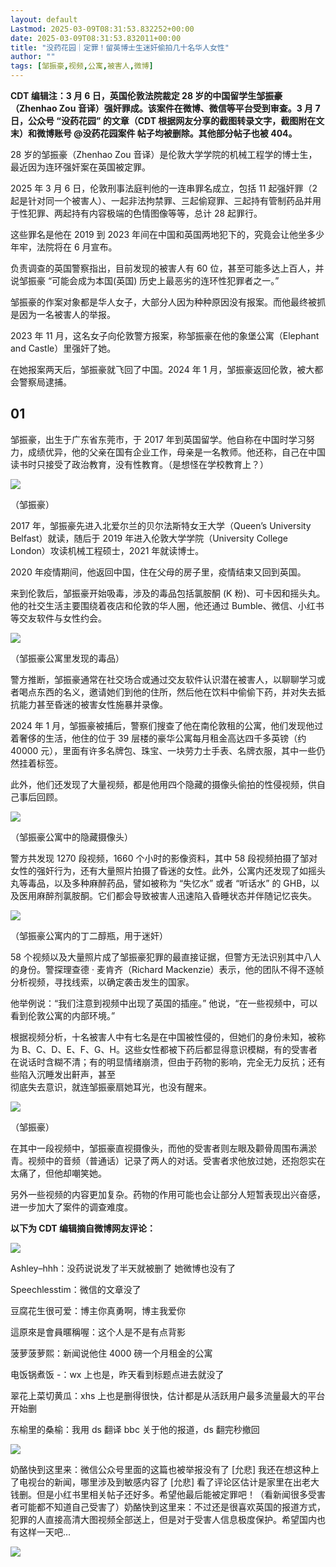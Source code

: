 ```yaml
---
layout: default
Lastmod: 2025-03-09T08:31:53.832252+00:00
date: 2025-03-09T08:31:53.832011+00:00
title: "没药花园｜定罪！留英博士生迷奸偷拍几十名华人女性"
author: ""
tags: [邹振豪,视频,公寓,被害人,微博]
---
```


**CDT 编辑注：3 月 6 日，英国伦敦法院裁定 28 岁的中国留学生邹振豪（Zhenhao Zou 音译）强奸罪成。该案件在微博、微信等平台受到审查。3 月 7 日，公众号 “没药花园” 的文章（CDT 根据网友分享的截图转录文字，截图附在文末）和微博账号 @没药花园案件 帖子均被删除。其他部分帖子也被 404。**

28 岁的邹振豪（Zhenhao Zou 音译）是伦敦大学学院的机械工程学的博士生，最近因为连环强奸案在英国被定罪。

2025 年 3 月 6 日，伦敦刑事法庭判他的一连串罪名成立，包括 11 起强奸罪（2 起是针对同一个被害人）、一起非法拘禁罪、三起偷窥罪、三起持有管制药品并用于性犯罪、两起持有内容极端的色情图像等等，总计 28 起罪行。

这些罪名是他在 2019 到 2023 年间在中国和英国两地犯下的，究竟会让他坐多少年牢，法院将在 6 月宣布。

负责调查的英国警察指出，目前发现的被害人有 60 位，甚至可能多达上百人，并说邹振豪 “可能会成为本国(英国) 历史上最恶劣的连环性犯罪者之一。”

邹振豪的作案对象都是华人女子，大部分人因为种种原因没有报案。而他最终被抓是因为一名被害人的举报。

2023 年 11 月，这名女子向伦敦警方报案，称邹振豪在他的象堡公寓（Elephant and Castle）里强奸了她。

在她报案两天后，邹振豪就飞回了中国。2024 年 1 月，邹振豪返回伦敦，被大都会警察局逮捕。

01
--

邹振豪，出生于广东省东莞市，于 2017 年到英国留学。他自称在中国时学习努力，成绩优异，他的父亲在国有企业工作，母亲是一名教师。他还称，自己在中国读书时只接受了政治教育，没有性教育。（是想怪在学校教育上？）

![](https://images.weserv.nl/?url=https%3A//chinadigitaltimes.net/chinese/files/2025/03/Screenshot-2025-03-08-at-2.50.14%25E2%2580%25AFPM.png)

（邹振豪）

2017 年，邹振豪先进入北爱尔兰的贝尔法斯特女王大学（Queen’s University Belfast）就读，随后于 2019 年进入伦敦大学学院（University College London）攻读机械工程硕士，2021 年就读博士。

2020 年疫情期间，他返回中国，住在父母的房子里，疫情结束又回到英国。

来到伦敦后，邹振豪开始吸毒，涉及的毒品包括氯胺酮 (K 粉)、可卡因和摇头丸。他的社交生活主要围绕着夜店和伦敦的华人圈，他还通过 Bumble、微信、小红书等交友软件与女性约会。

![](https://images.weserv.nl/?url=https%3A//chinadigitaltimes.net/chinese/files/2025/03/Screenshot-2025-03-08-at-2.51.31%25E2%2580%25AFPM.png)

（邹振豪公寓里发现的毒品）

警方推断，邹振豪通常在社交场合或通过交友软件认识潜在被害人，以聊聊学习或者喝点东西的名义，邀请她们到他的住所，然后他在饮料中偷偷下药，并对失去抵抗能力甚至昏迷的被害女性施暴并录像。

2024 年 1 月，邹振豪被捕后，警察们搜查了他在南伦敦租的公寓，他们发现他过着奢侈的生活，他住的位于 39 层楼的豪华公寓每月租金高达四千多英镑（约 40000 元），里面有许多名牌包、珠宝、一块劳力士手表、名牌衣服，其中一些仍然挂着标签。

此外，他们还发现了大量视频，都是他用四个隐藏的摄像头偷拍的性侵视频，供自己事后回顾。

![](https://images.weserv.nl/?url=https%3A//chinadigitaltimes.net/chinese/files/2025/03/Screenshot-2025-03-08-at-2.52.30%25E2%2580%25AFPM.png)

（邹振豪公寓中的隐藏摄像头）

警方共发现 1270 段视频，1660 个小时的影像资料，其中 58 段视频拍摄了邹对女性的强奸行为，还有大量照片拍摄了昏迷的女性。此外，公寓内还发现了如摇头丸等毒品，以及多种麻醉药品，譬如被称为 “失忆水” 或者 “听话水” 的 GHB，以及医用麻醉剂氯胺酮。它们都会导致被害人迅速陷入昏睡状态并伴随记忆丧失。

![](https://images.weserv.nl/?url=https%3A//chinadigitaltimes.net/chinese/files/2025/03/Screenshot-2025-03-08-at-2.53.20%25E2%2580%25AFPM.png)

（邹振豪公寓内的丁二醇瓶，用于迷奸）

58 个视频以及大量照片成了邹振豪犯罪的最直接证据，但警方无法识别其中八人的身份。警探理查德 · 麦肯齐（Richard Mackenzie）表示，他的团队不得不逐帧分析视频，寻找线索，以确定袭击发生的国家。

他举例说：“我们注意到视频中出现了英国的插座。” 他说，“在一些视频中，可以看到伦敦公寓的内部环境。”

根据视频分析，十名被害人中有七名是在中国被性侵的，但她们的身份未知，被称为 B、C、D、E、F、G、H。这些女性都被下药后都显得意识模糊，有的受害者在说话时含糊不清；有的明显情绪崩溃，但由于药物的影响，完全无力反抗；还有些陷入沉睡发出鼾声，甚至  
彻底失去意识，就连邹振豪扇她耳光，也没有醒来。

![](https://images.weserv.nl/?url=https%3A//chinadigitaltimes.net/chinese/files/2025/03/Screenshot-2025-03-08-at-2.54.39%25E2%2580%25AFPM.png)

（邹振豪）

在其中一段视频中，邹振豪直视摄像头，而他的受害者则左眼及颧骨周围布满淤青。视频中的音频（普通话）记录了两人的对话。受害者求他放过她，还抱怨实在太痛了，但他却嘲笑她。

另外一些视频的内容更加复杂。药物的作用可能也会让部分人短暂表现出兴奋感，进一步加大了案件的调查难度。

**以下为 CDT 编辑摘自微博网友评论：**

![](https://images.weserv.nl/?url=https%3A//chinadigitaltimes.net/chinese/files/2025/03/650b9d3cgy1hz96ay6z8tj20wi1jnaok.jpg)

Ashley–hhh：没药说说发了半天就被删了 她微博也没有了

Speechlesstim：微信的文章没了

豆腐花生很可爱：博主你真勇啊，博主我爱你

這原來是會員暱稱喔：这个人是不是有点背影

菠萝菠萝熙：新闻说他住 4000 磅一个月租金的公寓

电饭锅煮饭 -：wx 上也是，昨天看到标题点进去就没了

翠花上菜切黄瓜：xhs 上也是删得很快，估计都是从活跃用户最多流量最大的平台开始删

东榆里的桑榆：我用 ds 翻译 bbc 关于他的报道，ds 翻完秒撤回

![](https://images.weserv.nl/?url=https%3A//chinadigitaltimes.net/chinese/files/2025/03/008x4QMGgy1hz99vp4c9aj30u01t1766.jpg)

奶酪快到这里来：微信公众号里面的这篇也被举报没有了 \[允悲\] 我还在想这种上了电视台的新闻，哪里涉及到敏感内容了 \[允悲\] 看了评论区估计是家里在出老大钱删。但是小红书里相关帖子还好多。希望他最后能被定罪吧！（看新闻很多受害者可能都不知道自己受害了）奶酪快到这里来：不过还是很喜欢英国的报道方式，犯罪的人直接高清大图视频全部送上，但是对于受害人信息极度保护。希望国内也有这样一天吧…

![](https://images.weserv.nl/?url=https%3A//chinadigitaltimes.net/chinese/files/2025/03/0073N8MXgy1hzabh3ubj3j30lu807x6p.jpg)

